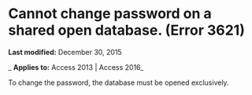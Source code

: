 
# Cannot change password on a shared open database. (Error 3621)

 **Last modified:** December 30, 2015

 _ **Applies to:** Access 2013 | Access 2016_

To change the password, the database must be opened exclusively.

